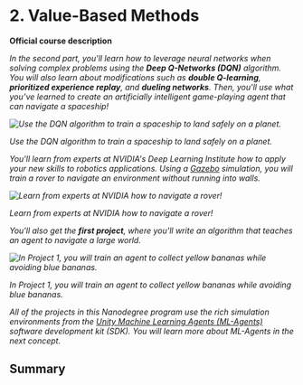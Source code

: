 # 2. Value-Based Methods

**Official course description**

*In the second part, you'll learn how to leverage neural networks when solving complex problems using the **Deep Q-Networks (DQN)** algorithm.  You will also learn about modifications such as **double Q-learning**, **prioritized experience replay**, and **dueling networks**. Then, you'll use what you’ve learned to create an artificially intelligent game-playing agent that can navigate a spaceship!*



*![Use the DQN algorithm to train a spaceship to land safely on a planet.](https://video.udacity-data.com/topher/2018/June/5b172a69_lunar-lander/lunar-lander.gif)*

*Use the DQN algorithm to train a spaceship to land safely on a planet.*

*You'll learn from experts at NVIDIA's Deep Learning Institute how to apply your new skills to robotics applications.  Using a [Gazebo](http://gazebosim.org) simulation, you will train a rover to navigate an environment without running into walls.*



*![Learn from experts at NVIDIA how to navigate a rover!](https://video.udacity-data.com/topher/2018/May/5b02fa9c_output/output.gif)*

*Learn from experts at NVIDIA how to navigate a rover!*

*You'll also get the **first project**, where you'll write an algorithm that teaches an agent to navigate a large world.*  



*![In Project 1, you will train an agent to collect yellow bananas while avoiding blue bananas.](https://video.udacity-data.com/topher/2018/June/5b1ab4b0_banana/banana.gif)*

*In Project 1, you will train an agent to collect yellow bananas while avoiding blue bananas.*

*All of the projects in this Nanodegree program use the rich simulation environments from the [Unity Machine Learning Agents (ML-Agents)](https://blogs.unity3d.com/2017/09/19/introducing-unity-machine-learning-agents/) software development kit (SDK).  You will learn more about ML-Agents in the next concept.*

## Summary